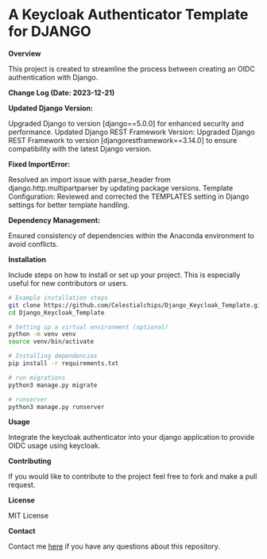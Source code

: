 # A Keycloak Authenticator Template for DJANGO

**Overview**

This project is created to streamline the process between creating an OIDC authentication with Django.

**Change Log (Date: 2023-12-21)**

**Updated Django Version:** 

Upgraded Django to version [django==5.0.0] for enhanced security and performance.
Updated Django REST Framework Version: Upgraded Django REST Framework to version [djangorestframework==3.14.0] to ensure compatibility with the latest Django version.

**Fixed ImportError:** 

Resolved an import issue with parse_header from django.http.multipartparser by updating package versions.
Template Configuration: Reviewed and corrected the TEMPLATES setting in Django settings for better template handling.

**Dependency Management:** 

Ensured consistency of dependencies within the Anaconda environment to avoid conflicts.

**Installation**

Include steps on how to install or set up your project. This is especially useful for new contributors or users.

```bash
# Example installation steps
git clone https://github.com/Celestialchips/Django_Keycloak_Template.git
cd Django_Keycloak_Template

# Setting up a virtual environment (optional)
python -m venv venv
source venv/bin/activate

# Installing dependencies
pip install -r requirements.txt

# run migrations
python3 manage.py migrate

# runserver
python3 manage.py runserver
```

**Usage**

Integrate the keycloak authenticator into your django application to provide OIDC usage using keycloak.

**Contributing**

If you would like to contribute to the project feel free to fork and make a pull request.

**License**

MIT License

**Contact**

Contact me [here](ryan.glass.dev@gmail.com) if you have any questions about this repository.